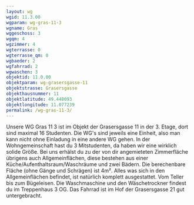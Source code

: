 ```yaml
---
layout: wg
wgid: 11.3.00
wgparam: wg-gras-11-3
wgname: Gras
wggeschoss: 3
wgqm: 4
wgzimmer: 4
wgterrasse: 0
wgterrasse_qm: 0
wgbaeder: 2
wgfahrrad: 2
wgwaschen: 3
objektid: 11.0.00
objektparam: wg-grasersgasse-11
objektstrasse: Grasersgasse
objekthausnummer: 11
objektlatitude: 49.448093
objektlongitude: 11.077239
permalink: /wg-gras-11-3/  
---
```

Unsere WG Gras 11 3 ist im Objekt der Grasersgasse 11 in der 3. Etage, dort sind maximal 16 Studenten. Die WG's sind jeweils eine Einheit, also man kann nicht ohne Einladung in eine andere WG gehen. In der Wohngemeinschaft hast du 3 Mitstudenten, da haben wir eine wirklich solide Größe. Bei uns erhälst du zu der von dir angemieteten Zimmerfläche übrigens auch Allgemeinflächen, diese bestehen aus einer Küche/Aufenthaltsraum/Waschräume und zwei Bädern. Die berechenbare Fläche (ohne Gänge und Schrägen) ist 4m². Alles was sich in den Allgemeinflächen befindet, ist natürlich komplett ausgestattet. Vom Teller bis zum Bügeleisen. Die Waschmaschine und den Wäschetrockner findest du im Treppenhaus 3 OG. Das Fahrrad ist im Hof der Grasersgasse 21 gut untergebracht.